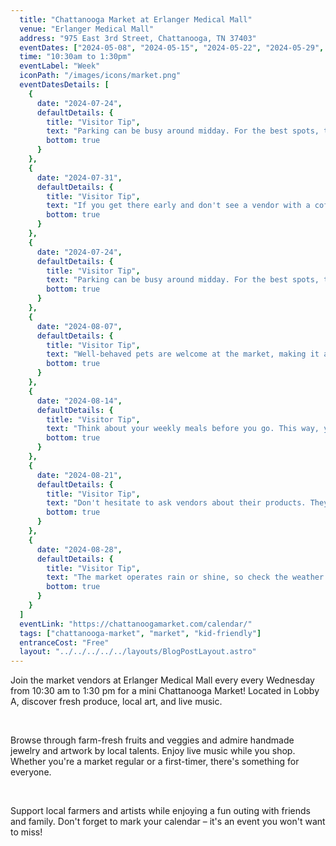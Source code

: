 ```yaml
---
  title: "Chattanooga Market at Erlanger Medical Mall"
  venue: "Erlanger Medical Mall"
  address: "975 East 3rd Street, Chattanooga, TN 37403"
  eventDates: ["2024-05-08", "2024-05-15", "2024-05-22", "2024-05-29", "2024-06-05", "2024-06-12", "2024-06-19", "2024-06-26", "2024-07-03", "2024-07-10", "2024-07-17", "2024-07-24", "2024-07-31", "2024-08-07", "2024-08-14", "2024-08-21", "2024-08-28"]
  time: "10:30am to 1:30pm"
  eventLabel: "Week"
  iconPath: "/images/icons/market.png"
  eventDatesDetails: [
    {
      date: "2024-07-24", 
      defaultDetails: {
        title: "Visitor Tip", 
        text: "Parking can be busy around midday. For the best spots, try arriving right at the start of the market or closer to the end.",
        bottom: true
      }
    },
    {
      date: "2024-07-31", 
      defaultDetails: {
        title: "Visitor Tip", 
        text: "If you get there early and don't see a vendor with a coffee offering, there is a Starbucks very close by to help get your morning (or afternoon) going.",
        bottom: true
      }
    },
    {
      date: "2024-07-24", 
      defaultDetails: {
        title: "Visitor Tip", 
        text: "Parking can be busy around midday. For the best spots, try arriving right at the start of the market or closer to the end.",
        bottom: true
      }
    },
    {
      date: "2024-08-07", 
      defaultDetails: {
        title: "Visitor Tip", 
        text: "Well-behaved pets are welcome at the market, making it a fun outing for the whole family, including furry friends.",
        bottom: true
      }
    },
    {
      date: "2024-08-14", 
      defaultDetails: {
        title: "Visitor Tip", 
        text: "Think about your weekly meals before you go. This way, you can plan your purchases and ensure your trip to the market is a success.",
        bottom: true
      }
    },
    {
      date: "2024-08-21", 
      defaultDetails: {
        title: "Visitor Tip", 
        text: "Don't hesitate to ask vendors about their products. They can offer great advice, cooking tips, and sometimes even samples.",
        bottom: true
      }
    },
    {
      date: "2024-08-28", 
      defaultDetails: {
        title: "Visitor Tip", 
        text: "The market operates rain or shine, so check the weather forecast and dress appropriately. Bring an umbrella or wear sunscreen and a hat, depending on the forecast.",
        bottom: true
      }
    }
  ]
  eventLink: "https://chattanoogamarket.com/calendar/"
  tags: ["chattanooga-market", "market", "kid-friendly"]
  entranceCost: "Free"
  layout: "../../../../../layouts/BlogPostLayout.astro"
---
```



Join the market vendors at Erlanger Medical Mall every every Wednesday from 10:30 am to 1:30 pm for a mini Chattanooga Market! Located in Lobby A, discover fresh produce, local art, and live music.

<br>

Browse through farm-fresh fruits and veggies and admire handmade jewelry and artwork by local talents. Enjoy live music while you shop. Whether you're a market regular or a first-timer, there's something for everyone.

<br>

Support local farmers and artists while enjoying a fun outing with friends and family. Don't forget to mark your calendar – it's an event you won't want to miss!